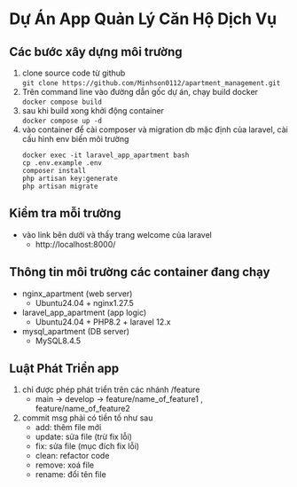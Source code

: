 # Dự Án App Quản Lý Căn Hộ Dịch Vụ 

## Các bước xây dựng môi trường

1. clone source code từ github  
    `git clone https://github.com/Minhson0112/apartment_management.git`  
2. Trên command line vào đường dẫn gốc dự án, chạy build docker  
    `docker compose build `
3. sau khi build xong khởi động container  
    `docker compose up -d`
4. vào container để cài composer và migration db mặc định của laravel, cài cấu hình env biến môi trường
    ```
    docker exec -it laravel_app_apartment bash
    cp .env.example .env
    composer install
    php artisan key:generate
    php artisan migrate
    ```
## Kiểm tra mỗi trường 
- vào link bên dưới và thấy trang welcome của laravel
    - http://localhost:8000/

## Thông tin môi trường các container đang chạy
- nginx_apartment (web server)
    - Ubuntu24.04 + nginx1.27.5
- laravel_app_apartment (app logic)
    - Ubuntu24.04 + PHP8.2 + laravel 12.x
- mysql_apartment (DB server)
    - MySQL8.4.5

## Luật Phát Triển app

1. chỉ được phép phát triển trên các nhánh /feature
    - main -> develop -> feature/name_of_feature1 , feature/name_of_feature2
2. commit msg phải có tiền tố như sau 
    - add: thêm file mới
    - update: sửa file (trừ fix lỗi)
    - fix: sửa file (mục đích fix lỗi)
    - clean: refactor code
    - remove: xoá file
    - rename: đổi tên file
